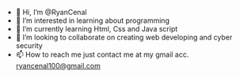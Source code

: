 - 👋 Hi, I’m @RyanCenal
- 👀 I’m interested in learning about programming 
- 🌱 I’m currently learning Html, Css and Java script
- 💞️ I’m looking to collaborate on creating web developing and cyber security
- 📫 How to reach me just contact me at my gmail acc. ryancenal100@gmail.com

<!---
RyanCenal/RyanCenal is a ✨ special ✨ repository because its `README.md` (this file) appears on your GitHub profile.
You can click the Preview link to take a look at your changes.
--->
